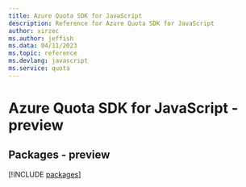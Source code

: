 ```yaml
---
title: Azure Quota SDK for JavaScript
description: Reference for Azure Quota SDK for JavaScript
author: xirzec
ms.author: jeffish
ms.data: 04/11/2023
ms.topic: reference
ms.devlang: javascript
ms.service: quota
---
```

# Azure Quota SDK for JavaScript - preview
## Packages - preview
[!INCLUDE [packages](quota-index.md)]